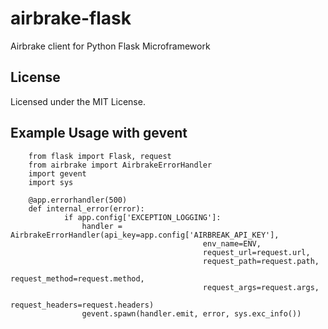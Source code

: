 airbrake-flask
==============

Airbrake client for Python Flask Microframework

License
-------
Licensed under the MIT License.

Example Usage with gevent
-------------------------
		from flask import Flask, request
		from airbrake import AirbrakeErrorHandler
		import gevent
		import sys
		
		@app.errorhandler(500)
		def internal_error(error):
    			if app.config['EXCEPTION_LOGGING']:
					handler = AirbrakeErrorHandler(api_key=app.config['AIRBREAK_API_KEY'],
											   env_name=ENV,
											   request_url=request.url,
											   request_path=request.path,
											   request_method=request.method,
											   request_args=request.args,
											   request_headers=request.headers)
					gevent.spawn(handler.emit, error, sys.exc_info())
